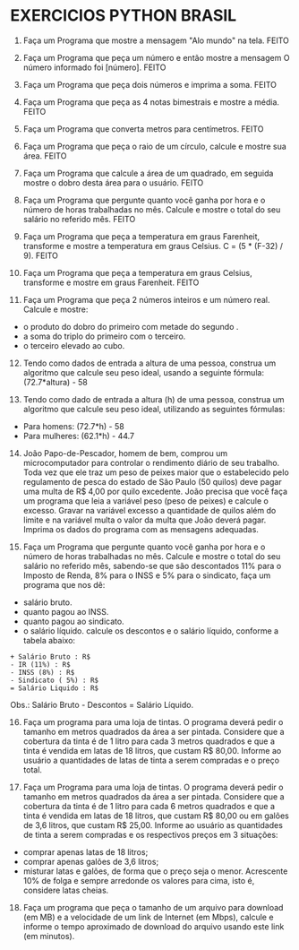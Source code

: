 # EXERCICIOS PYTHON BRASIL

1. Faça um Programa que mostre a mensagem "Alo mundo" na tela. FEITO

2. Faça um Programa que peça um número e então mostre a mensagem O número informado foi [número]. FEITO

3. Faça um Programa que peça dois números e imprima a soma. FEITO

4. Faça um Programa que peça as 4 notas bimestrais e mostre a média. FEITO

5. Faça um Programa que converta metros para centímetros. FEITO

6. Faça um Programa que peça o raio de um círculo, calcule e mostre sua área. FEITO

7. Faça um Programa que calcule a área de um quadrado, em seguida mostre o dobro desta área para o usuário. FEITO

8. Faça um Programa que pergunte quanto você ganha por hora e o número de horas trabalhadas no mês. Calcule e mostre o total do seu salário no referido mês. FEITO

9. Faça um Programa que peça a temperatura em graus Farenheit, transforme e mostre a temperatura em graus Celsius. C = (5 * (F-32) / 9). FEITO

10. Faça um Programa que peça a temperatura em graus Celsius, transforme e mostre em graus Farenheit. FEITO

11. Faça um Programa que peça 2 números inteiros e um número real. Calcule e mostre:
 + o produto do dobro do primeiro com metade do segundo .
 + a soma do triplo do primeiro com o terceiro.
 + o terceiro elevado ao cubo.

12. Tendo como dados de entrada a altura de uma pessoa, construa um algoritmo que calcule seu peso ideal, usando a seguinte fórmula: (72.7*altura) - 58

13. Tendo como dado de entrada a altura (h) de uma pessoa, construa um algoritmo que calcule seu peso ideal, utilizando as seguintes fórmulas:
  + Para homens: (72.7*h) - 58
  + Para mulheres: (62.1*h) - 44.7

14. João Papo-de-Pescador, homem de bem, comprou um microcomputador para controlar o rendimento diário de seu trabalho. Toda vez que ele traz um peso de peixes maior que o estabelecido pelo regulamento de pesca do estado de São Paulo (50 quilos) deve pagar uma multa de R$ 4,00 por quilo excedente. João precisa que você faça um programa que leia a variável peso (peso de peixes) e calcule o excesso. Gravar na variável excesso a quantidade de quilos além do limite e na variável multa o valor da multa que João deverá pagar. Imprima os dados do programa com as mensagens adequadas.

15. Faça um Programa que pergunte quanto você ganha por hora e o número de horas trabalhadas no mês. Calcule e mostre o total do seu salário no referido mês, sabendo-se que são descontados 11% para o Imposto de Renda, 8% para o INSS e 5% para o sindicato, faça um programa que nos dê:
  + salário bruto.
  + quanto pagou ao INSS.
  + quanto pagou ao sindicato.
  + o salário líquido.
calcule os descontos e o salário líquido, conforme a tabela abaixo:
  ```15
  + Salário Bruto : R$
  - IR (11%) : R$
  - INSS (8%) : R$
  - Sindicato ( 5%) : R$
  = Salário Liquido : R$
  ```
Obs.: Salário Bruto - Descontos = Salário Líquido.

16. Faça um programa para uma loja de tintas. O programa deverá pedir o tamanho em metros quadrados da área a ser pintada. Considere que a cobertura da tinta é de 1 litro para cada 3 metros quadrados e que a tinta é vendida em latas de 18 litros, que custam R$ 80,00. Informe ao usuário a quantidades de latas de tinta a serem compradas e o preço total.

17. Faça um Programa para uma loja de tintas. O programa deverá pedir o tamanho em metros quadrados da área a ser pintada. Considere que a cobertura da tinta é de 1 litro para cada 6 metros quadrados e que a tinta é vendida em latas de 18 litros, que custam R$ 80,00 ou em galões de 3,6 litros, que custam R$ 25,00.
Informe ao usuário as quantidades de tinta a serem compradas e os respectivos preços em 3 situações:
  + comprar apenas latas de 18 litros;
  + comprar apenas galões de 3,6 litros;
  + misturar latas e galões, de forma que o preço seja o menor. Acrescente 10% de folga e sempre arredonde os valores para cima, isto é, considere latas cheias.

18. Faça um programa que peça o tamanho de um arquivo para download (em MB) e a velocidade de um link de Internet (em Mbps), calcule e informe o tempo aproximado de download do arquivo usando este link (em minutos).
